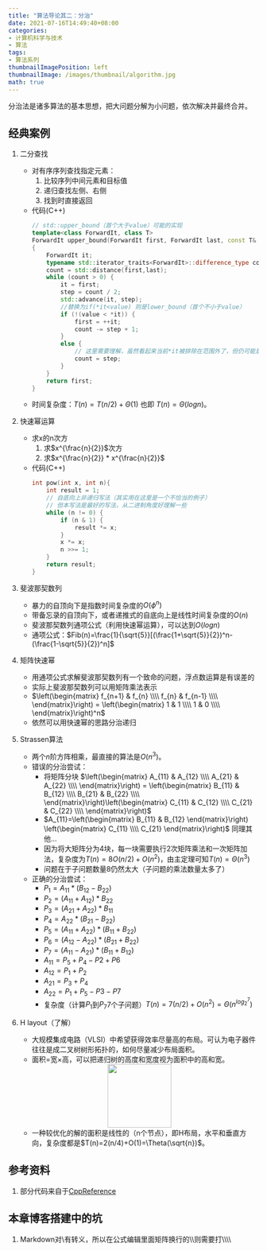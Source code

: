 ```yaml
---
title: "算法导论其二：分治"
date: 2021-07-16T14:49:40+08:00
categories:
- 计算机科学与技术
- 算法
tags:
- 算法系列
thumbnailImagePosition: left
thumbnailImage: /images/thumbnail/algorithm.jpg
math: true
---
```

分治法是诸多算法的基本思想，把大问题分解为小问题，依次解决并最终合并。
<!--more-->
## 经典案例
1. 二分查找
    - 对有序序列查找指定元素：
        1. 比较序列中间元素和目标值
        2. 递归查找左侧、右侧
        3. 找到时直接返回
    - 代码(C++)
        ```cpp
        // std::upper_bound（首个大于value）可能的实现
        template<class ForwardIt, class T>
        ForwardIt upper_bound(ForwardIt first, ForwardIt last, const T& value)
        {
            ForwardIt it;
            typename std::iterator_traits<ForwardIt>::difference_type count, step;
            count = std::distance(first,last);
            while (count > 0) {
                it = first; 
                step = count / 2; 
                std::advance(it, step);
                //替换为if(*it<value) 则是lower_bound（首个不小于value）
                if (!(value < *it)) {
                    first = ++it;
                    count -= step + 1;
                }
                else {
                    // 这里需要理解，虽然看起来当前*it被排除在范围外了，但仍可能是最终结果
                    count = step;
                }
            }
            return first;
        }
        ```
    - 时间复杂度：$T(n)=T(n/2)+\Theta(1)$ 也即 $T(n)=\Theta(logn)$。
2. 快速幂运算
    - 求x的n次方
        1. 求$x^{\frac{n}{2}}$次方
        2. 求$x^{\frac{n}{2}} * x^{\frac{n}{2}}$
    - 代码(C++)
        ```cpp
        int pow(int x, int n){
            int result = 1;
            // 自底向上非递归写法（其实用在这里是一个不恰当的例子）
            // 但本写法是最好的写法，从二进制角度好理解一些
            while (n != 0) {
                if (n & 1) {
                    result *= x;
                }
                x *= x;
                n >>= 1;
            }
            return result;
        }
        ```
3. 斐波那契数列
    - 暴力的自顶向下是指数时间复杂度的$O(\phi^n)$
    - 带备忘录的自顶向下，或者递推式的自底向上是线性时间复杂度的$O(n)$
    - 斐波那契数列通项公式（利用快速幂运算），可以达到$O(logn)$
    - 通项公式：$Fib(n)=\frac{1}{\sqrt{5}}[(\frac{1+\sqrt{5}}{2})^n-(\frac{1-\sqrt{5}}{2})^n]$
4. 矩阵快速幂
    - 用通项公式求解斐波那契数列有一个致命的问题，浮点数运算是有误差的
    - 实际上斐波那契数列可以用矩阵乘法表示
    - $\left(\begin{matrix} f_{n+1} & f_{n} \\\\ f_{n} & f_{n-1} \\\\ \end{matrix}\right) = \left(\begin{matrix} 1 & 1 \\\\ 1 & 0 \\\\ \end{matrix}\right)^n$ 
    - 依然可以用快速幂的思路分治递归
5. Strassen算法
    - 两个$n$阶方阵相乘，最直接的算法是$O(n^3)$。
    - 错误的分治尝试：
        - 将矩阵分块 $\left(\begin{matrix} A_{11} & A_{12} \\\\ A_{21} & A_{22} \\\\ \end{matrix}\right) = \left(\begin{matrix} B_{11} & B_{12} \\\\ B_{21} & B_{22} \\\\ \end{matrix}\right)\left(\begin{matrix} C_{11} & C_{12} \\\\ C_{21} & C_{22} \\\\ \end{matrix}\right)$ 
        - $A_{11}=\left(\begin{matrix} B_{11} & B_{12} \end{matrix}\right) \left(\begin{matrix} C_{11} \\\\ C_{21} \end{matrix}\right)$ 同理其他...
        - 因为将大矩阵分为4块，每一块需要执行2次矩阵乘法和一次矩阵加法，复杂度为$T(n)=8O(n/2)+O(n^2)$，由主定理可知$T(n)=\Theta(n^3)$
        - 问题在于子问题数量8仍然太大（子问题的乘法数量太多了）
    - 正确的分治尝试：
        - $P_1=A_{11} * (B_{12}-B_{22})$
        - $P_2=(A_{11}+A_{12})*B_{22}$
        - $P_3=(A_{21}+A_{22})*B_{11}$
        - $P_4=A_{22}*(B_{21}-B_{22})$
        - $P_5=(A_{11}+A_{22})*(B_{11}+B_{22})$
        - $P_6=(A_{12}-A_{22})*(B_{21}+B_{22})$
        - $P_7=(A_{11}-A_{21})*(B_{11}+B_{12})$
        - $A_{11}=P_5+P_4-P2+P6$
        - $A_{12}=P_1+P_2$
        - $A_{21}=P_3+P_4$
        - $A_{22}=P_1+P_5-P3-P7$
        - 复杂度（计算$P_1$到$P_7$7个子问题）$T(n)=7(n/2)+O(n^2)=\Theta(n^{log_2^7})$
6. H layout（了解）
    - 大规模集成电路（VLSI）中希望获得效率尽量高的布局。可认为电子器件往往是成二叉树树形拓扑的，如何尽量减少布局面积。
    - 面积=宽×高，可以把递归树的高度和宽度视为面积中的高和宽。
    <center><img src="/images/algoSeries/H-Layout.png" width="128" height="128" ></center>

    - 一种较优化的解的面积是线性的（n个节点），即H布局，水平和垂直方向，复杂度都是$T(n)=2(n/4)+O(1)=\Theta(\sqrt{n})$。


## 参考资料
1. 部分代码来自于[CppReference](https://zh.cppreference.com/w/%E9%A6%96%E9%A1%B5)

## 本章博客搭建中的坑
1. Markdown对\\有转义，所以在公式编辑里面矩阵换行的\\\\则需要打\\\\\\\\